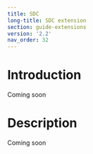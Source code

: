 ```yaml
---
title: SDC
long-title: SDC extension
section: guide-extensions
version: '2.2'
nav_order: 32
---
```

# Introduction

Coming soon

# Description

Coming soon
